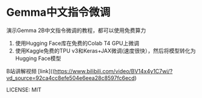 # Gemma中文指令微调
演示Gemma 2B中文指令微调的教程，都可以使用免费算力

1. 使用Hugging Face库在免费的Colab T4 GPU上微调
2. 使用Kaggle免费的TPU v3和Keras+JAX微调(速度很快），然后将模型转化为Hugging Face模型

B站讲解视频 [link]((https://www.bilibili.com/video/BV14x4y1C7wi/?vd_source=92ca4cc8efe504e6eea28c8597fc6ecd)

LICENSE: MIT
